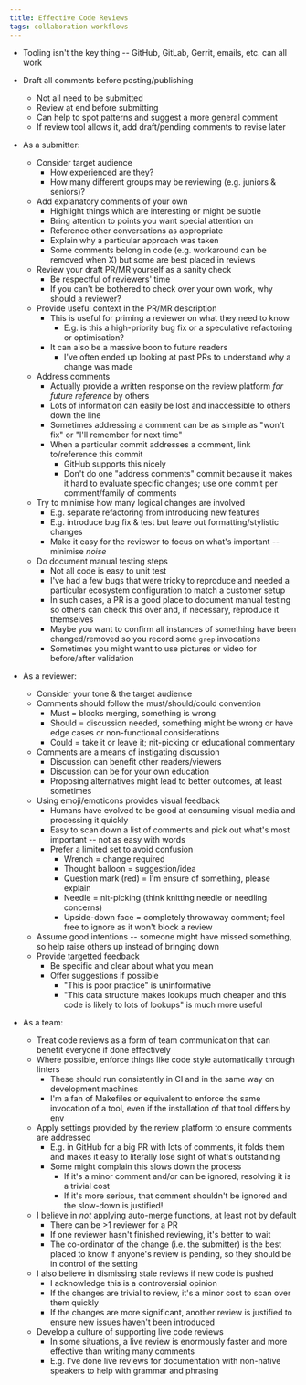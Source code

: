 ```yaml
---
title: Effective Code Reviews
tags: collaboration workflows
---
```


* Tooling isn't the key thing -- GitHub, GitLab, Gerrit, emails, etc. can all work
* Draft all comments before posting/publishing
  * Not all need to be submitted
  * Review at end before submitting
  * Can help to spot patterns and suggest a more general comment
  * If review tool allows it, add draft/pending comments to revise later

* As a submitter:
  * Consider target audience
    * How experienced are they?
    * How many different groups may be reviewing (e.g. juniors & seniors)?
  * Add explanatory comments of your own
    * Highlight things which are interesting or might be subtle
    * Bring attention to points you want special attention on
    * Reference other conversations as appropriate
    * Explain why a particular approach was taken
    * Some comments belong in code (e.g. workaround can be removed when X) but some are best placed in reviews
  * Review your draft PR/MR yourself as a sanity check
    * Be respectful of reviewers' time
    * If you can't be bothered to check over your own work, why should a reviewer?
  * Provide useful context in the PR/MR description
    * This is useful for priming a reviewer on what they need to know
      * E.g. is this a high-priority bug fix or a speculative refactoring or optimisation?
    * It can also be a massive boon to future readers
      * I've often ended up looking at past PRs to understand why a change was made
  * Address comments
    * Actually provide a written response on the review platform _for future reference_ by others
    * Lots of information can easily be lost and inaccessible to others down the line
    * Sometimes addressing a comment can be as simple as "won't fix" or "I'll remember for next time"
    * When a particular commit addresses a comment, link to/reference this commit
      * GitHub supports this nicely
      * Don't do one "address comments" commit because it makes it hard to evaluate specific changes; use one commit per comment/family of comments
  * Try to minimise how many logical changes are involved
    * E.g. separate refactoring from introducing new features
    * E.g. introduce bug fix & test but leave out formatting/stylistic changes
    * Make it easy for the reviewer to focus on what's important -- minimise _noise_
  * Do document manual testing steps
    * Not all code is easy to unit test
    * I've had a few bugs that were tricky to reproduce and needed a particular ecosystem configuration to match a customer setup
    * In such cases, a PR is a good place to document manual testing so others can check this over and, if necessary, reproduce it themselves
    * Maybe you want to confirm all instances of something have been changed/removed so you record some `grep` invocations
    * Sometimes you might want to use pictures or video for before/after validation

* As a reviewer:
  * Consider your tone & the target audience
  * Comments should follow the must/should/could convention
    * Must = blocks merging, something is wrong
    * Should = discussion needed, something might be wrong or have edge cases or non-functional considerations
    * Could = take it or leave it; nit-picking or educational commentary
  * Comments are a means of instigating discussion
    * Discussion can benefit other readers/viewers
    * Discussion can be for your own education
    * Proposing alternatives might lead to better outcomes, at least sometimes
  * Using emoji/emoticons provides visual feedback
    * Humans have evolved to be good at consuming visual media and processing it quickly
    * Easy to scan down a list of comments and pick out what's most important -- not as easy with words
    * Prefer a limited set to avoid confusion
      * Wrench = change required
      * Thought balloon = suggestion/idea
      * Question mark (red) = I'm ensure of something, please explain
      * Needle = nit-picking (think knitting needle or needling concerns)
      * Upside-down face = completely throwaway comment; feel free to ignore as it won't block a review
  * Assume good intentions -- someone might have missed something, so help raise others up instead of bringing down
  * Provide targetted feedback
    * Be specific and clear about what you mean
    * Offer suggestions if possible
      * "This is poor practice" is uninformative
      * "This data structure makes lookups much cheaper and this code is likely to lots of lookups" is much more useful

* As a team:
  * Treat code reviews as a form of team communication that can benefit everyone if done effectively
  * Where possible, enforce things like code style automatically through linters
    * These should run consistently in CI and in the same way on development machines
    * I'm a fan of Makefiles or equivalent to enforce the same invocation of a tool, even if the installation of that tool differs by env
  * Apply settings provided by the review platform to ensure comments are addressed
    * E.g. in GitHub for a big PR with lots of comments, it folds them and makes it easy to literally lose sight of what's outstanding
    * Some might complain this slows down the process
      * If it's a minor comment and/or can be ignored, resolving it is a trivial cost
      * If it's more serious, that comment shouldn't be ignored and the slow-down is justified!
  * I believe in _not_ applying auto-merge functions, at least not by default
    * There can be >1 reviewer for a PR
    * If one reviewer hasn't finished reviewing, it's better to wait
    * The co-ordinator of the change (i.e. the submitter) is the best placed to know if anyone's review is pending, so they should be in control of the setting
  * I also believe in dismissing stale reviews if new code is pushed
    * I acknowledge this is a controversial opinion
    * If the changes are trivial to review, it's a minor cost to scan over them quickly
    * If the changes are more significant, another review is justified to ensure new issues haven't been introduced
  * Develop a culture of supporting live code reviews
    * In some situations, a live review is enormously faster and more effective than writing many comments
    * E.g. I've done live reviews for documentation with non-native speakers to help with grammar and phrasing
